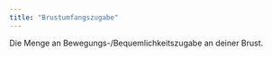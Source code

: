 ```yaml
---
title: "Brustumfangszugabe"
---
```


Die Menge an Bewegungs-/Bequemlichkeitszugabe an deiner Brust.




